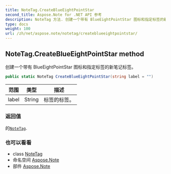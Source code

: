 ```yaml
---
title: NoteTag.CreateBlueEightPointStar
second_title: Aspose.Note for .NET API 参考
description: NoteTag 方法. 创建一个带有 BlueEightPointStar 图标和指定标签的新笔记标签
type: docs
weight: 100
url: /zh/net/aspose.note/notetag/createblueeightpointstar/
---
```

## NoteTag.CreateBlueEightPointStar method

创建一个带有 BlueEightPointStar 图标和指定标签的新笔记标签。

```csharp
public static NoteTag CreateBlueEightPointStar(string label = "")
```

| 范围 | 类型 | 描述 |
| --- | --- | --- |
| label | String | 标签的标签。 |

### 返回值

的[`NoteTag`](../).

### 也可以看看

* class [NoteTag](../)
* 命名空间 [Aspose.Note](../../notetag/)
* 部件 [Aspose.Note](../../../)


